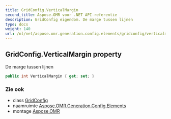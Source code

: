 ```yaml
---
title: GridConfig.VerticalMargin
second_title: Aspose.OMR voor .NET API-referentie
description: GridConfig eigendom. De marge tussen lijnen
type: docs
weight: 140
url: /nl/net/aspose.omr.generation.config.elements/gridconfig/verticalmargin/
---
```

## GridConfig.VerticalMargin property

De marge tussen lijnen

```csharp
public int VerticalMargin { get; set; }
```

### Zie ook

* class [GridConfig](../)
* naamruimte [Aspose.OMR.Generation.Config.Elements](../../gridconfig/)
* montage [Aspose.OMR](../../../)


